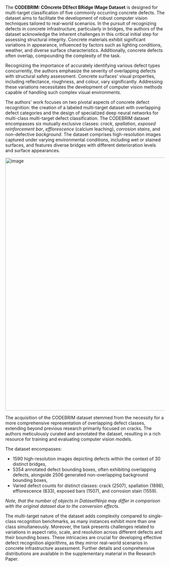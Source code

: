 The **CODEBRIM: COncrete DEfect BRidge IMage Dataset** is designed for multi-target classification of five commonly occurring concrete defects. The dataset aims to facilitate the development of robust computer vision techniques tailored to real-world scenarios. In the pursuit of recognizing defects in concrete infrastructure, particularly in bridges, the authors of the dataset acknowledge the inherent challenges in this critical initial step for assessing structural integrity. Concrete materials exhibit significant variations in appearance, influenced by factors such as lighting conditions, weather, and diverse surface characteristics. Additionally, concrete defects often overlap, compounding the complexity of the task.

Recognizing the importance of accurately identifying various defect types concurrently, the authors emphasize the severity of overlapping defects with structural safety assessment. Concrete surfaces' visual properties, including reflectance, roughness, and colour, vary significantly. Addressing these variations necessitates the development of computer vision methods capable of handling such complex visual environments.

The authors' work focuses on two pivotal aspects of concrete defect recognition: the creation of a labeled multi-target dataset with overlapping defect categories and the design of specialized deep neural networks for multi-class multi-target defect classification. The CODEBRIM dataset encompasses six mutually exclusive classes: *crack*, *spallation*, *exposed reinforcement bar*, *efflorescence* (calcium leaching), *corrosion stains*, and non-defective *background*. The dataset comprises high-resolution images captured under varying environmental conditions, including wet or stained surfaces, and features diverse bridges with different deterioration levels and surface appearances.

<img src="https://github.com/supervisely/supervisely/assets/78355358/33849071-4269-4890-820b-09ac6734c28a" alt="image" width="800">

The acquisition of the CODEBRIM dataset stemmed from the necessity for a more comprehensive representation of overlapping defect classes, extending beyond previous research primarily focused on cracks. The authors meticulously curated and annotated the dataset, resulting in a rich resource for training and evaluating computer vision models.

The dataset encompasses:

* 1590 high-resolution images depicting defects within the context of 30 distinct bridges,
* 5354 annotated defect bounding boxes, often exhibiting overlapping defects, alongside 2506 generated non-overlapping background bounding boxes,
* Varied defect counts for distinct classes: crack (2507), spallation (1898), efflorescence (833), exposed bars (1507), and corrosion stain (1559).

<i>Note, that the number of objects in DatasetNinja may differ in comparison with the original dataset due to the conversion effects.</i>

The multi-target nature of the dataset adds complexity compared to single-class recognition benchmarks, as many instances exhibit more than one class simultaneously. Moreover, the task presents challenges related to variations in aspect ratio, scale, and resolution across different defects and their bounding boxes. These intricacies are crucial for developing effective defect recognition algorithms, as they mirror real-world scenarios in concrete infrastructure assessment. Further details and comprehensive distributions are available in the supplementary material in the Research Paper.
